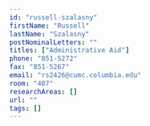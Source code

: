 ```yaml
---
id: "russell-szalasny"
firstName: "Russell"
lastName: "Szalasny"
postNominalLetters: ""
titles: ["Administrative Aid"]
phone: "851-5272"
fax: "851-5267"
email: "rs2426@cumc.columbia.edu"
room: "407"
researchAreas: []
url: ""
tags: []
---
```

